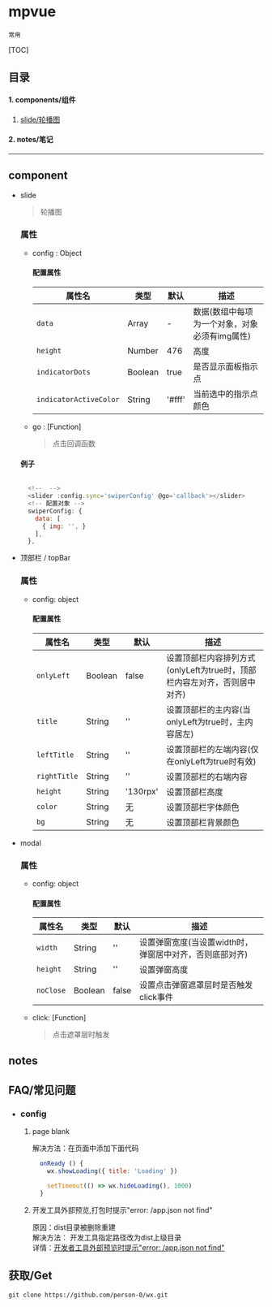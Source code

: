 # mpvue 
`常用`

[TOC]

## 目录

  #### 1. components/组件
  1. [slide/轮播图](#slide)

  #### 2. notes/笔记

***

## component
  
  + slide
    > 轮播图 
    ### 属性
      - config : Object  
      
        #### 配置属性 
      
          |属性名|类型|默认|描述|
          |------|-----|------|-------|
          | `data` | Array | - | 数据(数组中每项为一个对象，对象必须有img属性) |
          | `height` | Number | 476 | 高度 |
          | `indicatorDots` | Boolean | true | 是否显示面板指示点 |
          | `indicatorActiveColor` | String | '#fff' | 当前选中的指示点颜色 |

      - go : [Function] 
        > 点击回调函数

    #### 例子 
    ```js

      <!--  -->
      <slider :config.sync='swiperConfig' @go='callback'></slider>
      <!-- 配置对象 -->
      swiperConfig: {
        data: [
          { img: '', }
        ],
      },

    ```

  + 顶部栏 / topBar
    ### 属性
      - config: object
      
        #### 配置属性 
      
          |属性名|类型|默认|描述|
          |------|-----|------|-------|
          | `onlyLeft` | Boolean | false | 设置顶部栏内容排列方式(onlyLeft为true时，顶部栏内容左对齐，否则居中对齐) |
          | `title` | String | '' | 设置顶部栏的主内容(当onlyLeft为true时，主内容居左) |
          | `leftTitle` | String | '' | 设置顶部栏的左端内容(仅在onlyLeft为true时有效) |
          | `rightTitle` | String | '' | 设置顶部栏的右端内容 |
          | `height` | String | '130rpx' | 设置顶部栏高度 |
          | `color` | String | 无 | 设置顶部栏字体颜色 |
          | `bg` | String | 无 | 设置顶部栏背景颜色 |
 
  + modal 
    ### 属性
      - config: object
      
        #### 配置属性 

          |属性名|类型|默认|描述|
          |------|-----|------|-------|
          | `width` | String | '' | 设置弹窗宽度(当设置width时，弹窗居中对齐，否则底部对齐) |
          | `height` | String | '' | 设置弹窗高度 |
          | `noClose` | Boolean | false | 设置点击弹窗遮罩层时是否触发click事件 |

      - click: [Function]
        > 点击遮罩层时触发

## notes

## FAQ/常见问题

   * ### config

      1. page blank  

          解决方法：在页面中添加下面代码
          ```javascript
            onReady () {
              wx.showLoading({ title: 'Loading' })

              setTimeout(() => wx.hideLoading(), 1000)
            }
          ```

      2. 开发工具外部预览,打包时提示"error: /app.json not find"  

          原因：dist目录被删除重建  
          解决方法： 开发工具指定路径改为dist上级目录  
          详情：[开发者工具外部预览时提示"error: /app.json not find"](https://developers.weixin.qq.com/community/develop/doc/000664874d08b0d03c672cd6a57000?highLine=app.json%2520not%2520found)

## 获取/Get 
`git clone https://github.com/person-0/wx.git`
